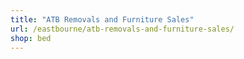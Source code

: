 ```yaml
---
title: "ATB Removals and Furniture Sales"
url: /eastbourne/atb-removals-and-furniture-sales/
shop: bed
---
```

